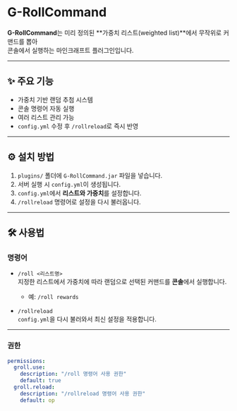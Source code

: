# G-RollCommand

**G-RollCommand**는 미리 정의된 **가중치 리스트(weighted list)**에서 무작위로 커맨드를 뽑아  
콘솔에서 실행하는 마인크래프트 플러그인입니다.  

---

## ✨ 주요 기능
- 가중치 기반 랜덤 추첨 시스템
- 콘솔 명령어 자동 실행
- 여러 리스트 관리 가능
- `config.yml` 수정 후 `/rollreload`로 즉시 반영

---

## ⚙️ 설치 방법
1. `plugins/` 폴더에 `G-RollCommand.jar` 파일을 넣습니다.
2. 서버 실행 시 `config.yml`이 생성됩니다.
3. `config.yml`에서 **리스트와 가중치**를 설정합니다.
4. `/rollreload` 명령어로 설정을 다시 불러옵니다.

---

## 🛠️ 사용법

### 명령어
- `/roll <리스트명>`  
  지정한 리스트에서 가중치에 따라 랜덤으로 선택된 커맨드를 **콘솔**에서 실행합니다.  
  - 예: `/roll rewards`

- `/rollreload`  
  `config.yml`을 다시 불러와서 최신 설정을 적용합니다.

---

### 권한
```yaml
permissions:
  groll.use:
    description: "/roll 명령어 사용 권한"
    default: true
  groll.reload:
    description: "/rollreload 명령어 사용 권한"
    default: op
